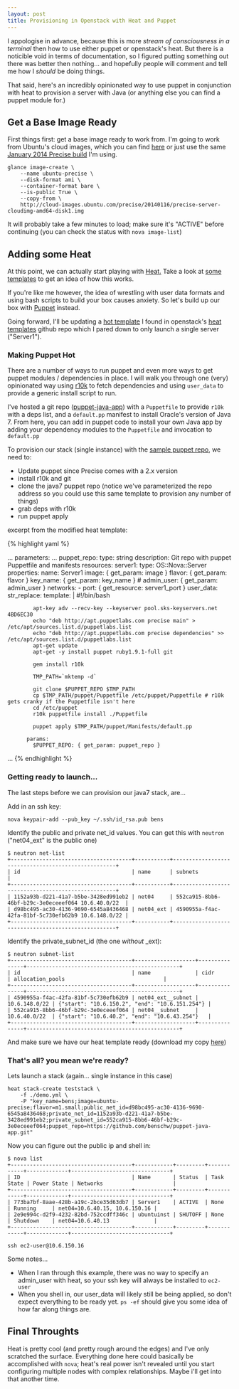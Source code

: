 ```yaml
---
layout: post
title: Provisioning in Openstack with Heat and Puppet
---
```


I appologise in advance, because this is more _stream of consciousness in a terminal_ then how to use either puppet or openstack's heat. But there is a noticible void in terms of documentation, so I figured putting something out there was better then nothing... and hopefully people will comment and tell me how I _should_ be doing things.

That said, here's an incredibly opinionated way to use puppet in conjunction with heat to provision a server with Java (or anything else you can find a puppet module for.)

<!--more-->

## Get a Base Image Ready

First things first: get a base image ready to work from. I'm going to work from Ubuntu's cloud images, which you can find [here](http://cloud-images.ubuntu.com/) or just use the same [January 2014 Precise build](http://cloud-images.ubuntu.com/precise/20140116/precise-server-cloudimg-amd64-disk1.img) I'm using.

	glance image-create \
		--name ubuntu-precise \
		--disk-format ami \
		--container-format bare \
		--is-public True \
		--copy-from \
		http://cloud-images.ubuntu.com/precise/20140116/precise-server-cloudimg-amd64-disk1.img

It will probably take a few minutes to load; make sure it's "ACTIVE" before continuing (you can check the status with `nova image-list`)

## Adding some Heat

At this point, we can actually start playing with [Heat.](https://wiki.openstack.org/wiki/Heat) Take a look at [some templates](https://github.com/openstack/heat-templates) to get an idea of how this works. 

If you're like me however, the idea of wrestling with user data formats and using bash scripts to build your box causes anxiety. So let's build up our box with [Puppet](http://puppetlabs.com/) instead.

Going forward, I'll be updating a [hot template](https://github.com/openstack/heat-templates/blob/master/hot/servers_in_existing_neutron_net.yaml) I found in openstack's [heat templates](https://github.com/openstack/heat-templates) github repo which I pared down to only launch a single server ("Server1").

### Making Puppet Hot

There are a number of ways to run puppet and even more ways to get puppet modules / dependencies in place. I will walk you through one (very) opinionated way using [r10k](https://github.com/adrienthebo/r10k) to fetch dependencies and using `user_data` to provide a generic install script to run.

I've hosted a git repo ([puppet-java-app](https://github.com/benschw/puppet-java-app)) with a `Puppetfile` to provide `r10k` with a deps list, and a `default.pp` manifest to install Oracle's version of Java 7. From here, you can add in puppet code to install your own Java app by adding your dependency modules to the `Puppetfile` and invocation to `default.pp`


To provision our stack (single instance) with the [sample puppet repo](https://github.com/benschw/puppet-java-app), we need to:

- Update puppet since Precise comes with a 2.x version
- install r10k and git
- clone the java7 puppet repo (notice we've parameterized the repo address so you could use this same template to provision any number of things)
- grab deps with r10k
- run puppet apply


excerpt from the modified heat template:

{% highlight yaml %}

...
parameters:
  ...
  puppet_repo:
    type: string
    description: Git repo with puppet Puppetfile and manifests
resources:
  server1:
    type: OS::Nova::Server
    properties:
      name: Server1
      image: { get_param: image }
      flavor: { get_param: flavor }
      key_name: { get_param: key_name }
      # admin_user: { get_param: admin_user }
      networks:
        - port: { get_resource: server1_port }
      user_data: 
        str_replace:
          template: |
            #!/bin/bash

            apt-key adv --recv-key --keyserver pool.sks-keyservers.net 4BD6EC30
            echo "deb http://apt.puppetlabs.com precise main" > /etc/apt/sources.list.d/puppetlabs.list
            echo "deb http://apt.puppetlabs.com precise dependencies" >> /etc/apt/sources.list.d/puppetlabs.list
            apt-get update
            apt-get -y install puppet ruby1.9.1-full git

            gem install r10k

            TMP_PATH=`mktemp -d`

            git clone $PUPPET_REPO $TMP_PATH
            cp $TMP_PATH/puppet/Puppetfile /etc/puppet/Puppetfile # r10k gets cranky if the Puppetfile isn't here
            cd /etc/puppet
            r10k puppetfile install ./Puppetfile

            puppet apply $TMP_PATH/puppet/Manifests/default.pp

          params:
            $PUPPET_REPO: { get_param: puppet_repo }

...	
{% endhighlight %}

### Getting ready to launch...

The last steps before we can provision our java7 stack, are...

Add in an ssh key:

	nova keypair-add --pub_key ~/.ssh/id_rsa.pub bens

Identify the public and private net_id values. You can get this with `neutron` ("net04\_ext" is the public one)

	$ neutron net-list
	+--------------------------------------+-----------+----------------------------------------------------+
	| id                                   | name      | subnets                                            |
	+--------------------------------------+-----------+----------------------------------------------------+
	| 1152a93b-d221-41a7-b5be-3428ed991eb2 | net04     | 552ca915-8bb6-46bf-b29c-3e0eceeef064 10.6.40.0/22  |
	| d98bc495-ac30-4136-9690-6545a8436468 | net04_ext | 4590955a-f4ac-42fa-81bf-5c730efb62b9 10.6.148.0/22 |
	+--------------------------------------+-----------+----------------------------------------------------+

Identify the private\_subnet\_id (the one _without_ \_ext):

	$ neutron subnet-list
	+--------------------------------------+-------------------+---------------+------------------------------------------------+
	| id                                   | name              | cidr          | allocation_pools                               |
	+--------------------------------------+-------------------+---------------+------------------------------------------------+
	| 4590955a-f4ac-42fa-81bf-5c730efb62b9 | net04_ext__subnet | 10.6.148.0/22 | {"start": "10.6.150.2", "end": "10.6.151.254"} |
	| 552ca915-8bb6-46bf-b29c-3e0eceeef064 | net04__subnet     | 10.6.40.0/22  | {"start": "10.6.40.2", "end": "10.6.43.254"}   |
	+--------------------------------------+-------------------+---------------+------------------------------------------------+


And make sure we have our heat template ready (download my copy [here](https://raw.github.com/benschw/puppet-java-app/master/demo.yml))

### That's all? you mean we're ready?

Lets launch a stack (again... single instance in this case)

	heat stack-create teststack \
		-f ./demo.yml \
		-P "key_name=bens;image=ubuntu-precise;flavor=m1.small;public_net_id=d98bc495-ac30-4136-9690-6545a8436468;private_net_id=1152a93b-d221-41a7-b5be-3428ed991eb2;private_subnet_id=552ca915-8bb6-46bf-b29c-3e0eceeef064;puppet_repo=https://github.com/benschw/puppet-java-app.git"


Now you can figure out the public ip and shell in:

	$ nova list
	+--------------------------------------+------------+---------+------------+-------------+-------------------------------+
	| ID                                   | Name       | Status  | Task State | Power State | Networks                      |
	+--------------------------------------+------------+---------+------------+-------------+-------------------------------+
	| 773ba7bf-8aae-428b-a19c-2bce35d63db7 | Server1    | ACTIVE  | None       | Running     | net04=10.6.40.15, 10.6.150.16 |
	| 2e9e994c-d2f9-4232-82bd-752ccdff346c | ubuntuinst | SHUTOFF | None       | Shutdown    | net04=10.6.40.13              |
	+--------------------------------------+------------+---------+------------+-------------+-------------------------------+

	ssh ec2-user@10.6.150.16

Some notes...

- When I ran through this example, there was no way to specify an admin_user with heat, so your ssh key will always be installed to `ec2-user` 
- When you shell in, our user_data will likely still be being applied, so don't expect everything to be ready yet. `ps -ef` should give you some idea of how far along things are.

## Final Throughts

Heat is pretty cool (and pretty rough around the edges) and I've only scratched the surface. Everything done here could basically be accomplished with `nova`; heat's real power isn't revealed until you start configuring multiple nodes with complex relationships. Maybe i'll get into that another time.

